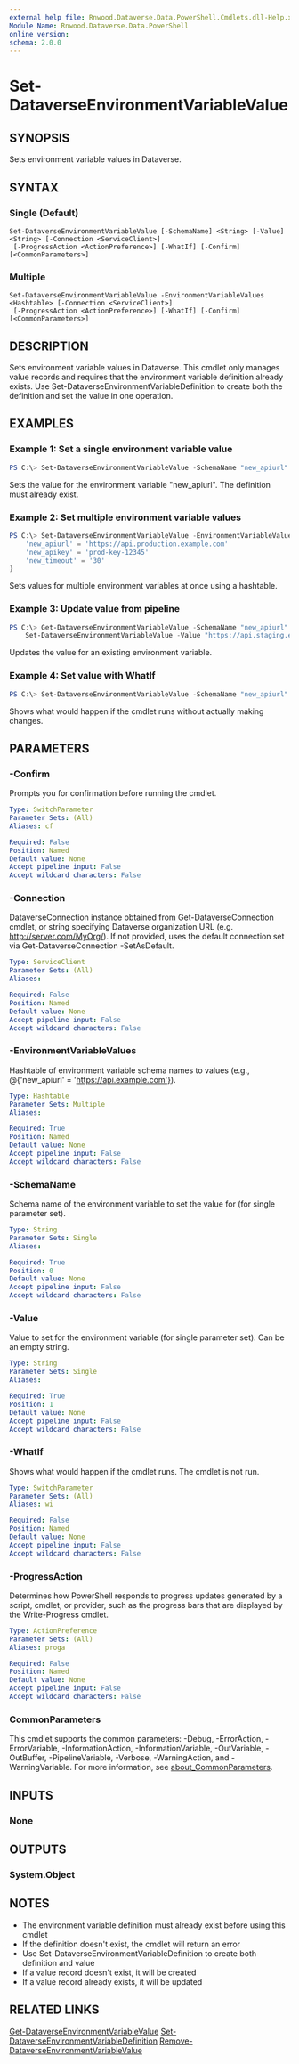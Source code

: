 ```yaml
---
external help file: Rnwood.Dataverse.Data.PowerShell.Cmdlets.dll-Help.xml
Module Name: Rnwood.Dataverse.Data.PowerShell
online version:
schema: 2.0.0
---
```


# Set-DataverseEnvironmentVariableValue

## SYNOPSIS
Sets environment variable values in Dataverse.

## SYNTAX

### Single (Default)
```
Set-DataverseEnvironmentVariableValue [-SchemaName] <String> [-Value] <String> [-Connection <ServiceClient>]
 [-ProgressAction <ActionPreference>] [-WhatIf] [-Confirm] [<CommonParameters>]
```

### Multiple
```
Set-DataverseEnvironmentVariableValue -EnvironmentVariableValues <Hashtable> [-Connection <ServiceClient>]
 [-ProgressAction <ActionPreference>] [-WhatIf] [-Confirm] [<CommonParameters>]
```

## DESCRIPTION
Sets environment variable values in Dataverse. This cmdlet only manages value records and requires that the environment variable definition already exists.
Use Set-DataverseEnvironmentVariableDefinition to create both the definition and set the value in one operation.

## EXAMPLES

### Example 1: Set a single environment variable value
```powershell
PS C:\> Set-DataverseEnvironmentVariableValue -SchemaName "new_apiurl" -Value "https://api.production.example.com"
```

Sets the value for the environment variable "new_apiurl". The definition must already exist.

### Example 2: Set multiple environment variable values
```powershell
PS C:\> Set-DataverseEnvironmentVariableValue -EnvironmentVariableValues @{
    'new_apiurl' = 'https://api.production.example.com'
    'new_apikey' = 'prod-key-12345'
    'new_timeout' = '30'
}
```

Sets values for multiple environment variables at once using a hashtable.

### Example 3: Update value from pipeline
```powershell
PS C:\> Get-DataverseEnvironmentVariableValue -SchemaName "new_apiurl" | 
    Set-DataverseEnvironmentVariableValue -Value "https://api.staging.example.com"
```

Updates the value for an existing environment variable.

### Example 4: Set value with WhatIf
```powershell
PS C:\> Set-DataverseEnvironmentVariableValue -SchemaName "new_apiurl" -Value "https://api.test.example.com" -WhatIf
```

Shows what would happen if the cmdlet runs without actually making changes.

## PARAMETERS

### -Confirm
Prompts you for confirmation before running the cmdlet.

```yaml
Type: SwitchParameter
Parameter Sets: (All)
Aliases: cf

Required: False
Position: Named
Default value: None
Accept pipeline input: False
Accept wildcard characters: False
```

### -Connection
DataverseConnection instance obtained from Get-DataverseConnection cmdlet, or string specifying Dataverse organization URL (e.g. http://server.com/MyOrg/). If not provided, uses the default connection set via Get-DataverseConnection -SetAsDefault.

```yaml
Type: ServiceClient
Parameter Sets: (All)
Aliases:

Required: False
Position: Named
Default value: None
Accept pipeline input: False
Accept wildcard characters: False
```

### -EnvironmentVariableValues
Hashtable of environment variable schema names to values (e.g., @{'new_apiurl' = 'https://api.example.com'}).

```yaml
Type: Hashtable
Parameter Sets: Multiple
Aliases:

Required: True
Position: Named
Default value: None
Accept pipeline input: False
Accept wildcard characters: False
```

### -SchemaName
Schema name of the environment variable to set the value for (for single parameter set).

```yaml
Type: String
Parameter Sets: Single
Aliases:

Required: True
Position: 0
Default value: None
Accept pipeline input: False
Accept wildcard characters: False
```

### -Value
Value to set for the environment variable (for single parameter set). Can be an empty string.

```yaml
Type: String
Parameter Sets: Single
Aliases:

Required: True
Position: 1
Default value: None
Accept pipeline input: False
Accept wildcard characters: False
```

### -WhatIf
Shows what would happen if the cmdlet runs. The cmdlet is not run.

```yaml
Type: SwitchParameter
Parameter Sets: (All)
Aliases: wi

Required: False
Position: Named
Default value: None
Accept pipeline input: False
Accept wildcard characters: False
```

### -ProgressAction
Determines how PowerShell responds to progress updates generated by a script, cmdlet, or provider, such as the progress bars that are displayed by the Write-Progress cmdlet.

```yaml
Type: ActionPreference
Parameter Sets: (All)
Aliases: proga

Required: False
Position: Named
Default value: None
Accept pipeline input: False
Accept wildcard characters: False
```

### CommonParameters
This cmdlet supports the common parameters: -Debug, -ErrorAction, -ErrorVariable, -InformationAction, -InformationVariable, -OutVariable, -OutBuffer, -PipelineVariable, -Verbose, -WarningAction, and -WarningVariable. For more information, see [about_CommonParameters](http://go.microsoft.com/fwlink/?LinkID=113216).

## INPUTS

### None
## OUTPUTS

### System.Object
## NOTES
- The environment variable definition must already exist before using this cmdlet
- If the definition doesn't exist, the cmdlet will return an error
- Use Set-DataverseEnvironmentVariableDefinition to create both definition and value
- If a value record doesn't exist, it will be created
- If a value record already exists, it will be updated

## RELATED LINKS

[Get-DataverseEnvironmentVariableValue](Get-DataverseEnvironmentVariableValue.md)
[Set-DataverseEnvironmentVariableDefinition](Set-DataverseEnvironmentVariableDefinition.md)
[Remove-DataverseEnvironmentVariableValue](Remove-DataverseEnvironmentVariableValue.md)
